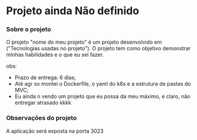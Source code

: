 # Projeto ainda Não definido

### Sobre o projeto

O projeto "nome do meu projeto" é um projeto desenvolvido em ("Tecnologias usadas no projeto"). O projeto tem como objetivo demonstrar minhas habilidades e o que eu sei fazer.

obs:

- Prazo de entrega: 6 dias;
- Até agr so montei o Dockerfile, o yaml do k8s e a estrutura de pastas do MVC;
- Eu ainda n vendo um projeto que eu possa da meu máximo, e claro, não entregar atrasado kkkk

### Observações do projeto

A aplicação será exposta na porta 3023
